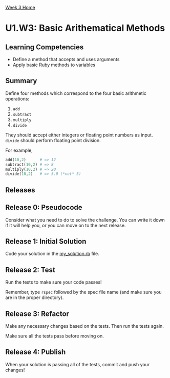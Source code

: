 [Week 3 Home](../../)

# U1.W3: Basic Arithematical Methods

## Learning Competencies
- Define a method that accepts and uses arguments
- Apply basic Ruby methods to variables

## Summary
Define four methods which correspond to the four basic arithmetic operations:

1. `add`
2. `subtract`
3. `multiply`
4. `divide`

They should accept either integers or floating point numbers as input.  `divide` should perform floating point division.

For example,

```ruby
add(10,2)      # => 12
subtract(10,2) # => 8
multiply(10,2) # => 20
divide(10,2)   # => 5.0 (*not* 5)
```

## Releases

## Release 0: Pseudocode
Consider what you need to do to solve the challenge. You can write it down if it will help you, or you can move on to the next release.

## Release 1: Initial Solution
Code your solution in the [my_solution.rb](my_solution.rb) file.

## Release 2: Test
Run the tests to make sure your code passes!

Remember, type `rspec` followed by the spec file name (and make sure you are in the proper directory).

## Release 3: Refactor
Make any necessary changes based on the tests. Then run the tests again.

Make sure all the tests pass before moving on.

## Release 4: Publish
When your solution is passing all of the tests, commit and push your changes!







